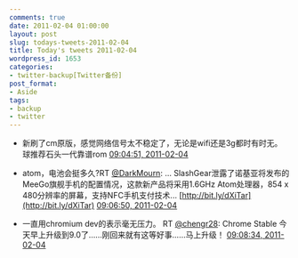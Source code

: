 ```yaml
---
comments: true
date: 2011-02-04 01:00:00
layout: post
slug: todays-tweets-2011-02-04
title: Today's tweets 2011-02-04
wordpress_id: 1653
categories:
- twitter-backup[Twitter备份]
post_format:
- Aside
tags:
- backup
- twitter
---
```





  * 新刷了cm原版，感觉网络信号太不稳定了，无论是wifi还是3g都时有时无。球推荐石头一代靠谱rom [09:04:51, 2011-02-04](http://twitter.com/gfrog/statuses/33330105598083072)





  * atom，电池会挺多久?RT [@DarkMourn](http://twitter.com/DarkMourn): ... SlashGear泄露了诺基亚将发布的MeeGo旗舰手机的配置情况，这款新产品将采用1.6GHz Atom处理器，854 x 480分辨率的屏幕，支持NFC手机支付技术... [http://bit.ly/dXiTar](http://bit.ly/dXiTar) [09:06:50, 2011-02-04](http://twitter.com/gfrog/statuses/33330605366185984)





  * 一直用chromium dev的表示毫无压力。 RT [@chengr28](http://twitter.com/chengr28): Chrome Stable 今天早上升级到9.0了……刚回来就有这等好事……马上升级！ [09:08:34, 2011-02-04](http://twitter.com/gfrog/statuses/33331041938702336)




